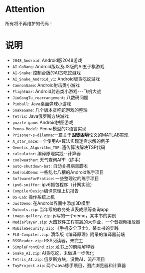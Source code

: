 # Attention
所有将不再维护的代码！

# 说明

* `2048_Android`: Android版2048游戏
* `AI-GoBang`: Android版以及JS版的AI五子棋游戏
* `AI-Snake`: 控制台版的AI贪吃蛇游戏
* `AI_Snake_Android_v1`: Android版贪吃蛇游戏
* `CannonGame`: Android射击类小游戏
* `FlightWar`: Android射击类小游戏---飞机大战
* `JiuGongTu_rearrangement`: 八数码问题
* `Pinball`: Java桌面弹球小游戏
* `SnakeGame`: 几个版本贪吃蛇游戏的整理
* `Tetris`: Java俄罗斯方块游戏
* `puzzle-game`: Android拼图游戏
* `Penna-Model`: Penna模型的C语言实现
* `Prisoner-s-dilemma`:一篇关于**囚徒困境**论文的MATLAB实现
* `A_star_maze`:一个使用A*算法实现迷宫求解的例子
* `Genetic_Algorithm_TSP`: 遗传算法解决TSP代码
* `calculator`: 编译原理实践--计算器
* `coolweather`: 天气查询APP（练手）
* `auto-shutdown-bat`: 自动关机病毒脚本
* `AndroidDemo`: 一些乱七八糟的Android练手项目
* `SoftwareForPratice`: 一些整理过的练手项目
* `ipv6-sniffer`: ipv6抓包程序（计网实验）
* `CompilerDesign`编译原理上机报告
* `OS-Lab`: 操作系统上机
* `JustDemo`: 在Android界面中添加3D模型
* `Dutools.zip`: 当年写的教务处课表成绩等查询app
* `image-gallery.zip`: js写的一个demo，某本书的实例
* `MediaPlayer.zip`: 大四软件工程实践的大作业，一个音视频播放器
* `MobileSecurity.zip`: 《手机安全卫士》，某本书的实践
* `PL0-Compiler.zip`: 清华版《编译原理》附录的编译器前端
* `RSSReader.zip`: RSS阅读器，未完工
* `SimpleFrontEnd.zip`: 龙书上的前端解释器
* `Snake_AI.zip`:  AI贪吃蛇，未做进一步优化
* `Tetris_AI.zip`: 俄罗斯方块，没做AI，流产项目
* `ToyProject.zip`: 两个Java练手项目，图片浏览器和计算器
